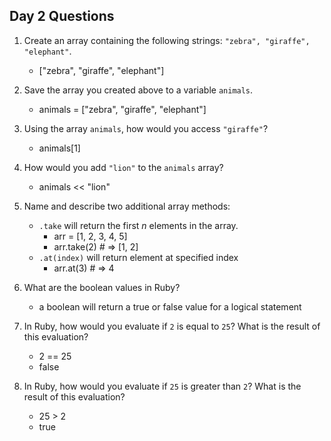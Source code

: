 ## Day 2 Questions

1. Create an array containing the following strings: `"zebra", "giraffe", "elephant"`.
    - ["zebra", "giraffe", "elephant"]

1. Save the array you created above to a variable `animals`.
    - animals = ["zebra", "giraffe", "elephant"]

1. Using the array `animals`, how would you access `"giraffe"`?
    - animals[1]

1. How would you add `"lion"` to the `animals` array?
    - animals << "lion"

1. Name and describe two additional array methods:
    - `.take` will return the first *n* elements in the array.  
        - arr = [1, 2, 3, 4, 5]
        - arr.take(2)  # => [1, 2]
    - `.at(index)` will return element at specified index
        - arr.at(3) # => 4    

1. What are the boolean values in Ruby?
    - a boolean will return a true or false value for a logical statement 

1. In Ruby, how would you evaluate if `2` is equal to `25`? What is the result of this evaluation?
    - 2 == 25
    - false

1. In Ruby, how would you evaluate if `25` is greater than `2`? What is the result of this evaluation?
    - 25 > 2
    - true
